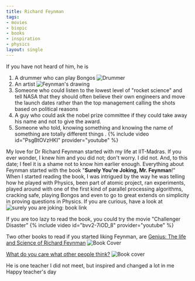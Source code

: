 ```yaml
---
title: Richard Feynman
tags:
- movies
- biopic
- books
- inspiration
- physics
layout: single
---
```


If you have not heard of him, he is
1. A drummer who can play Bongos  ![Drummer](https://calisphere.org/clip/500x500/41fffaae6236c995a02187609f1190cb)
2. An artist  ![Feynman's drawing](https://lh5.ggpht.com/__zoKJ77EvEc/SzjdjKxgguI/AAAAAAAACQU/XkOX5pj6XNU/feynman-art%20%2817%29%5B2%5D.jpg?imgmax=1200)
3. Someone who could listen to the lowest level of "rocket science" and tell NASA that they should often believe their own engineers and move the launch dates rather than the top management calling the shots based on political reasons
4. A guy who could ask the nobel prize committee if they could take away his name and not to give the award.
5. Someone who told, knowing something and knowing the name of something are totally different things .
{% include video id="PsgBtOVzHKI" provider="youtube" %}

My love for Dr Richard Feynman started with my life at IIT-Madras. If you ever wonder, I knew him and you did not; don't worry. I did not. And, to this date; I feel it is a shame not to know him earlier enough. Everything about Feynman started with the book "**Surely You're Joking, Mr. Feynman**!" When I started reading the book, I was intrigued by the way he was telling how he played with Physics, been part of atomic project, ran experiments, played around with one of the first kind of parallel processing algorithms, cracking safe, playing Bongos and even to go to great extends on simplicity in proving questions in Physics.
If you are curious, have a look at
![surely you are joking: book link](https://images-na.ssl-images-amazon.com/images/I/81F7f5hAXVL.jpg)

If you are too lazy to read the book, you could try the movie "Challenger Disaster" 
{% include video id="bvv2-7iOD_8" provider="youtube" %}

Two other books to read if you started liking Feynman, are 
 [Genius: The life and Science of Richard Feynman](https://www.amazon.in/Genius-Life-Science-Richard-Feynman-ebook/dp/B004LRPQIO) 
 ![Book Cover](https://m.media-amazon.com/images/I/51lzSdLfZeL.jpg)

[ What do you care what other people think?](https://www.amazon.in/What-Care-Other-People-Think-ebook/dp/B002RI9YHS/) 
![Book cover](https://images-na.ssl-images-amazon.com/images/I/91pFh3Sf2AL.jpg)

He is one teacher I did not meet, but inspired and changed a lot in me
Happy teacher's day
